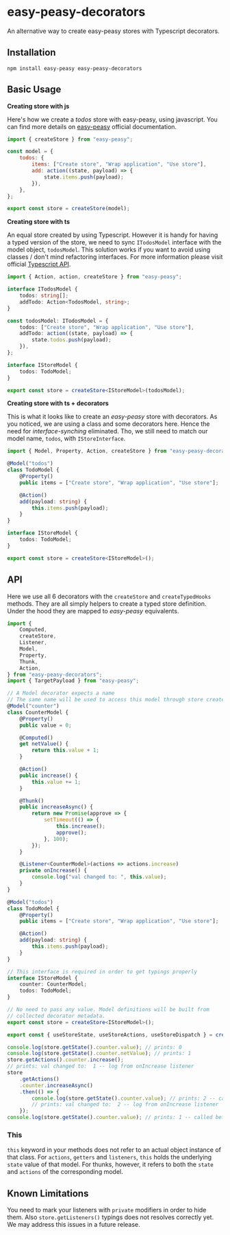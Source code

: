 # easy-peasy-decorators

An alternative way to create easy-peasy stores with Typescript decorators.

## Installation

```
npm install easy-peasy easy-peasy-decorators
```

## Basic Usage

**Creating store with js**

Here's how we create a _todos_ store with easy-peasy, using javascript. You can find more details on [easy-peasy](https://easy-peasy.now.sh/docs/introduction/) official documentation.

```js
import { createStore } from "easy-peasy";

const model = {
    todos: {
        items: ["Create store", "Wrap application", "Use store"],
        add: action((state, payload) => {
            state.items.push(payload);
        }),
    },
};

export const store = createStore(model);
```

**Creating store with ts**

An equal store created by using Typescript. However it is handy for having a typed version of the store, we need to sync `ITodosModel` interface with the model object, `todosModel`. This solution works if you want to avoid using classes / don't mind refactoring interfaces. For more information please visit official [Typescript API](https://easy-peasy.now.sh/docs/typescript-api/).

```ts
import { Action, action, createStore } from "easy-peasy";

interface ITodosModel {
    todos: string[];
    addTodo: Action<TodosModel, string>;
}

const todosModel: ITodosModel = {
    todos: ["Create store", "Wrap application", "Use store"],
    addTodo: action((state, payload) => {
        state.todos.push(payload);
    }),
};

interface IStoreModel {
    todos: TodoModel;
}

export const store = createStore<IStoreModel>(todosModel);
```

**Creating store with ts + decorators**

This is what it looks like to create an _easy-peasy_ store with decorators. As you noticed, we are using a class and some decorators here. Hence the need for _interface-synching_ eliminated. Tho, we still need to match our model name, `todos`, with `IStoreInterface`.

```ts
import { Model, Property, Action, createStore } from "easy-peasy-decorators";

@Model("todos")
class TodoModel {
    @Property()
    public items = ["Create store", "Wrap application", "Use store"];

    @Action()
    add(payload: string) {
        this.items.push(payload);
    }
}

interface IStoreModel {
    todos: TodoModel;
}

export const store = createStore<IStoreModel>();
```

## API
Here we use all 6 decorators with the `createStore` and `createTypedHooks` methods. They are all simply helpers to create a typed store definition. Under the hood they are mapped to *easy-peasy* equivalents.

```ts
import {
    Computed,
    createStore,
    Listener,
    Model,
    Property,
    Thunk,
    Action,
} from "easy-peasy-decorators";
import { TargetPayload } from "easy-peasy";

// A Model decorator expects a name
// The same name will be used to access this model through store created
@Model("counter")
class CounterModel {
    @Property()
    public value = 0;

    @Computed()
    get netValue() {
        return this.value + 1;
    }

    @Action()
    public increase() {
        this.value += 1;
    }

    @Thunk()
    public increaseAsync() {
        return new Promise(approve => {
            setTimeout(() => {
                this.increase();
                approve();
            }, 100);
        });
    }

    @Listener<CounterModel>(actions => actions.increase)
    private onIncrease() {
        console.log("val changed to: ", this.value);
    }
}

@Model("todos")
class TodoModel {
    @Property()
    public items = ["Create store", "Wrap application", "Use store"];

    @Action()
    add(payload: string) {
        this.items.push(payload);
    }
}

// This interface is required in order to get typings properly
interface IStoreModel {
    counter: CounterModel;
    todos: TodoModel;
}

// No need to pass any value. Model definitions will be built from
// collected decorator metadata.
export const store = createStore<IStoreModel>();

export const { useStoreState, useStoreActions, useStoreDispatch } = createTypedHooks<IStoreModel>();

console.log(store.getState().counter.value); // prints: 0
console.log(store.getState().counter.netValue); // prints: 1
store.getActions().counter.increase();
// prints: val changed to:  1 -- log from onIncrease listener
store
    .getActions()
    .counter.increaseAsync()
    .then(() => {
        console.log(store.getState().counter.value); // prints: 2 -- called after 100ms
        // prints: val changed to:  2 -- log from onIncrease listener
    });
console.log(store.getState().counter.value); // prints: 1 -- called before timeout
```

### This
`this` keyword in your methods does not refer to an actual object instance of that class. For `actions`, `getters` and `listeners`, `this`  holds the underlying `state` value of that model. For thunks, however, it refers to both the `state` and `actions` of the corresponding model.

## Known Limitations
You need to mark your listeners with `private` modifiers in order to hide them. Also `store.getListeners()` typings does not resolves correctly yet. We may address this issues in a future release.
